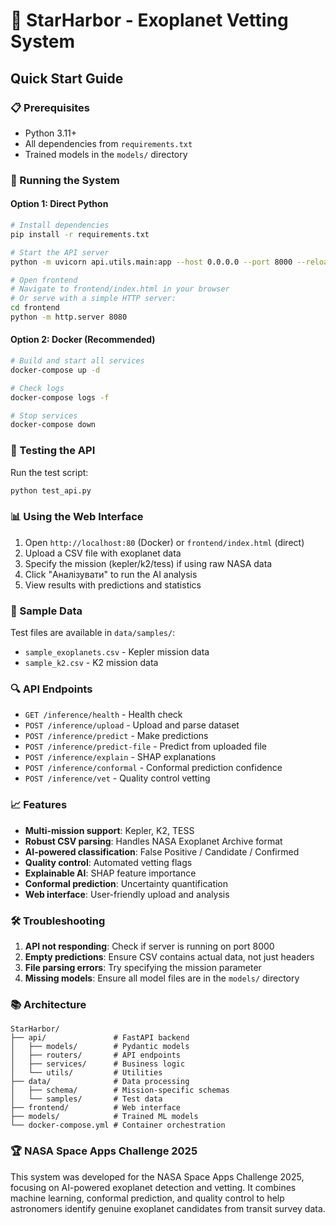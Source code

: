 # 🌟 StarHarbor - Exoplanet Vetting System

## Quick Start Guide

### 📋 Prerequisites
- Python 3.11+
- All dependencies from `requirements.txt`
- Trained models in the `models/` directory

### 🚀 Running the System

#### Option 1: Direct Python
```bash
# Install dependencies
pip install -r requirements.txt

# Start the API server
python -m uvicorn api.utils.main:app --host 0.0.0.0 --port 8000 --reload

# Open frontend
# Navigate to frontend/index.html in your browser
# Or serve with a simple HTTP server:
cd frontend
python -m http.server 8080
```

#### Option 2: Docker (Recommended)
```bash
# Build and start all services
docker-compose up -d

# Check logs
docker-compose logs -f

# Stop services
docker-compose down
```

### 🔧 Testing the API

Run the test script:
```bash
python test_api.py
```

### 📊 Using the Web Interface

1. Open `http://localhost:80` (Docker) or `frontend/index.html` (direct)
2. Upload a CSV file with exoplanet data
3. Specify the mission (kepler/k2/tess) if using raw NASA data
4. Click "Аналізувати" to run the AI analysis
5. View results with predictions and statistics

### 📁 Sample Data

Test files are available in `data/samples/`:
- `sample_exoplanets.csv` - Kepler mission data
- `sample_k2.csv` - K2 mission data

### 🔍 API Endpoints

- `GET /inference/health` - Health check
- `POST /inference/upload` - Upload and parse dataset
- `POST /inference/predict` - Make predictions
- `POST /inference/predict-file` - Predict from uploaded file
- `POST /inference/explain` - SHAP explanations
- `POST /inference/conformal` - Conformal prediction confidence
- `POST /inference/vet` - Quality control vetting

### 📈 Features

- **Multi-mission support**: Kepler, K2, TESS
- **Robust CSV parsing**: Handles NASA Exoplanet Archive format
- **AI-powered classification**: False Positive / Candidate / Confirmed
- **Quality control**: Automated vetting flags
- **Explainable AI**: SHAP feature importance
- **Conformal prediction**: Uncertainty quantification
- **Web interface**: User-friendly upload and analysis

### 🛠 Troubleshooting

1. **API not responding**: Check if server is running on port 8000
2. **Empty predictions**: Ensure CSV contains actual data, not just headers
3. **File parsing errors**: Try specifying the mission parameter
4. **Missing models**: Ensure all model files are in the `models/` directory

### 📚 Architecture

```
StarHarbor/
├── api/               # FastAPI backend
│   ├── models/        # Pydantic models
│   ├── routers/       # API endpoints
│   ├── services/      # Business logic
│   └── utils/         # Utilities
├── data/              # Data processing
│   ├── schema/        # Mission-specific schemas
│   └── samples/       # Test data
├── frontend/          # Web interface
├── models/            # Trained ML models
└── docker-compose.yml # Container orchestration
```

### 🏆 NASA Space Apps Challenge 2025

This system was developed for the NASA Space Apps Challenge 2025, focusing on AI-powered exoplanet detection and vetting. It combines machine learning, conformal prediction, and quality control to help astronomers identify genuine exoplanet candidates from transit survey data.